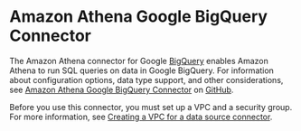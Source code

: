 # Amazon Athena Google BigQuery Connector<a name="athena-prebuilt-data-connectors-google-bigquery"></a>

The Amazon Athena connector for Google [BigQuery](https://cloud.google.com/bigquery/) enables Amazon Athena to run SQL queries on data in Google BigQuery\. For information about configuration options, data type support, and other considerations, see [Amazon Athena Google BigQuery Connector](https://github.com/awslabs/aws-athena-query-federation/tree/master/athena-google-bigquery/) on [GitHub](https://github.com/awslabs/aws-athena-query-federation/wiki/Available-Connectors)\.

Before you use this connector, you must set up a VPC and a security group\. For more information, see [Creating a VPC for a data source connector](athena-connectors-vpc-creation.md)\.